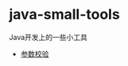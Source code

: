 # java-small-tools
Java开发上的一些小工具

- [参数校验](check-tools/src/main/java/com/ql/tools/check/CheckUtils.java)
